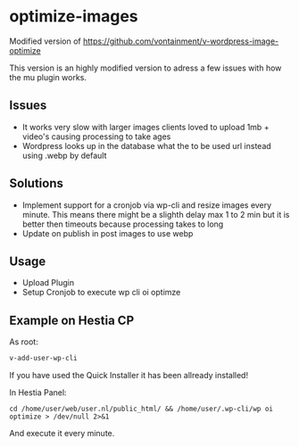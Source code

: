 # optimize-images

Modified version of https://github.com/vontainment/v-wordpress-image-optimize

This version is an highly modified version to adress a few issues with how the mu plugin works.

## Issues 
- It works very slow with larger images clients loved to upload 1mb + video's causing processing to take ages
- Wordpress looks up in the database what the to be used url instead using .webp by default

## Solutions

- Implement support for a cronjob via wp-cli and resize images every minute. This means there might be a slighth delay max 1 to 2 min but it is better then timeouts because processing takes to long
- Update on publish in post images to use webp

## Usage

- Upload Plugin
- Setup Cronjob to execute wp cli oi optimze

## Example on Hestia CP

As root:
```bash
v-add-user-wp-cli
```

If you have used the Quick Installer it has been allready installed!

In Hestia Panel:

```
cd /home/user/web/user.nl/public_html/ && /home/user/.wp-cli/wp oi optimize > /dev/null 2>&1
```
And execute it every minute. 
